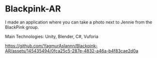 # Blackpink-AR
I made an application where you can take a photo next to Jennie from the BlackPink group.

Main Technologies: Unity, Blender, C#, Vuforia

https://github.com/YagmurAslannn/Blackpink-AR/assets/145435494/0fca25c5-287e-4832-a46a-b4f83cae2d0a

